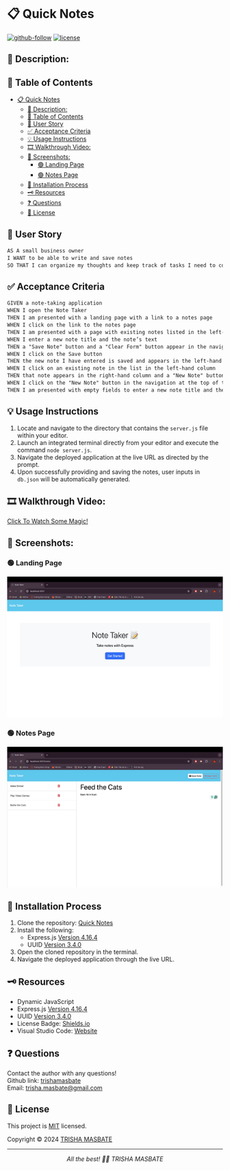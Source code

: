 # 📋 Quick Notes

[![github-follow](https://img.shields.io/github/followers/trishamasbate?label=Follow&logoColor=purple&style=social)](https://github.com/trishamasbate)
[![license](https://img.shields.io/badge/License-MIT-brightgreen.svg)](https://choosealicense.com/licenses/mit/)


## 📃 Description:


## 📌 Table of Contents
- [📋 Quick Notes](#-quick-notes)
  - [📃 Description:](#-description)
  - [📌 Table of Contents](#-table-of-contents)
  - [🔎 User Story](#-user-story)
  - [✅ Acceptance Criteria](#-acceptance-criteria)
  - [💡 Usage Instructions](#-usage-instructions)
  - [🎞️ Walkthrough Video:](#️-walkthrough-video)
  - [📸 Screenshots:](#-screenshots)
    - [🟢 Landing Page](#-landing-page)
    - [🟢 Notes Page](#-notes-page)
  - [📲 Installation Process](#-installation-process)
  - [🗝️ Resources](#️-resources)
  - [❓ Questions](#-questions)
  - [🪪 License](#-license)

## 🔎 User Story
```md
AS A small business owner
I WANT to be able to write and save notes
SO THAT I can organize my thoughts and keep track of tasks I need to complete
```

## ✅ Acceptance Criteria
```md
GIVEN a note-taking application
WHEN I open the Note Taker
THEN I am presented with a landing page with a link to a notes page
WHEN I click on the link to the notes page
THEN I am presented with a page with existing notes listed in the left-hand column, plus empty fields to enter a new note title and the note’s text in the right-hand column
WHEN I enter a new note title and the note’s text
THEN a "Save Note" button and a "Clear Form" button appear in the navigation at the top of the page
WHEN I click on the Save button
THEN the new note I have entered is saved and appears in the left-hand column with the other existing notes and the buttons in the navigation disappear
WHEN I click on an existing note in the list in the left-hand column
THEN that note appears in the right-hand column and a "New Note" button appears in the navigation
WHEN I click on the "New Note" button in the navigation at the top of the page
THEN I am presented with empty fields to enter a new note title and the note’s text in the right-hand column and the button disappears
```

## 💡 Usage Instructions
1.	Locate and navigate to the directory that contains the `server.js` file within your editor.
2.	Launch an integrated terminal directly from your editor and execute the command `node server.js`.
3.	Navigate the deployed application at the live URL as directed by the prompt.
4.	Upon successfully providing and saving the notes, user inputs in `db.json` will be automatically generated.


## 🎞️ Walkthrough Video:
[Click To Watch Some Magic!](https://youtu.be/oX4rmz8SycQ?si=zqz4oc6RHigQCUNe)

## 📸 Screenshots:
### 🟢 Landing Page
![](./assets_example/landing-page.png)
### 🟢 Notes Page
![](./assets_example/notes-page.png)

## 📲 Installation Process
1. Clone the repository: [Quick Notes](https://github.com/trishamasbate/quick-notes)
2. Install the following: 
   - Express.js [Version 4.16.4](https://www.npmjs.com/package/express/v/4.16.4) 
   - UUID [Version 3.4.0](https://www.npmjs.com/package/uuid)
3. Open the cloned repository in the terminal.
4. Navigate the deployed application through the live URL.


## 🗝️ Resources
- Dynamic JavaScript
- Express.js [Version 4.16.4](https://www.npmjs.com/package/express/v/4.16.4) 
- UUID [Version 3.4.0](https://www.npmjs.com/package/uuid)
- License Badge: [Shields.io](https://shields.io/)
- Visual Studio Code: [Website](https://code.visualstudio.com/)


## ❓ Questions
Contact the author with any questions!<br>
Github link: [trishamasbate](https://github.com/trishamasbate)<br>
Email: trisha.masbate@gmail.com

## 🪪 License
This project is [MIT](https://choosealicense.com/licenses/mit/) licensed.<br />

Copyright © 2024 [TRISHA MASBATE](https://github.com/trishamasbate)
  
<hr>
<p align='center'><i>
All the best! 🤟🏻 TRISHA MASBATE
</i></p>
  
